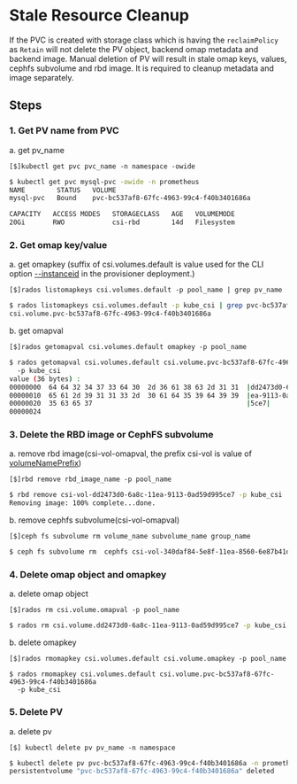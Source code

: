 # Stale Resource Cleanup

If the PVC is created with storage class which is having the `reclaimPolicy`
as `Retain` will not delete the PV object, backend omap metadata and backend image.
Manual deletion of PV will result in stale omap keys, values,
cephfs subvolume and rbd image.
It is required to cleanup metadata and image separately.

## Steps

### 1. Get PV name from PVC

a. get pv_name

  `[$]kubectl get pvc pvc_name -n namespace -owide`

  ```bash
  $ kubectl get pvc mysql-pvc -owide -n prometheus
  NAME        STATUS   VOLUME
  mysql-pvc   Bound    pvc-bc537af8-67fc-4963-99c4-f40b3401686a

  CAPACITY   ACCESS MODES   STORAGECLASS   AGE   VOLUMEMODE
  20Gi       RWO            csi-rbd        14d   Filesystem
  ```

### 2. Get omap key/value

a. get omapkey (suffix of csi.volumes.default is value used for the CLI option
   [--instanceid](deploy-rbd.md#configuration) in the provisioner deployment.)

  `[$]rados listomapkeys csi.volumes.default -p pool_name | grep pv_name`

  ```bash
  $ rados listomapkeys csi.volumes.default -p kube_csi | grep pvc-bc537af8-67fc-4963-99c4-f40b3401686a
  csi.volume.pvc-bc537af8-67fc-4963-99c4-f40b3401686a
  ```

b. get omapval

  `[$]rados getomapval csi.volumes.default omapkey -p pool_name`

  ```bash
  $ rados getomapval csi.volumes.default csi.volume.pvc-bc537af8-67fc-4963-99c4-f40b3401686a
    -p kube_csi
  value (36 bytes) :
  00000000  64 64 32 34 37 33 64 30  2d 36 61 38 63 2d 31 31  |dd2473d0-6a8c-11|
  00000010  65 61 2d 39 31 31 33 2d  30 61 64 35 39 64 39 39  |ea-9113-0ad59d99|
  00000020  35 63 65 37                                       |5ce7|
  00000024
  ```

### 3. Delete the RBD image or CephFS subvolume

a. remove rbd image(csi-vol-omapval, the prefix csi-vol is value of [volumeNamePrefix](deploy-rbd.md#configuration))

  `[$]rbd remove rbd_image_name -p pool_name`

  ```bash
  $ rbd remove csi-vol-dd2473d0-6a8c-11ea-9113-0ad59d995ce7 -p kube_csi
  Removing image: 100% complete...done.
  ```

b. remove cephfs subvolume(csi-vol-omapval)

  `[$]ceph fs subvolume rm volume_name subvolume_name group_name`

  ```bash
  $ ceph fs subvolume rm  cephfs csi-vol-340daf84-5e8f-11ea-8560-6e87b41d7a6e csi
  ```

### 4. Delete omap object and omapkey

a. delete omap object

  `[$]rados rm csi.volume.omapval -p pool_name`

  ```bash
  $ rados rm csi.volume.dd2473d0-6a8c-11ea-9113-0ad59d995ce7 -p kube_csi
  ```

b. delete omapkey

  `[$]rados rmomapkey csi.volumes.default csi.volume.omapkey -p pool_name`

  ```
  $ rados rmomapkey csi.volumes.default csi.volume.pvc-bc537af8-67fc-4963-99c4-f40b3401686a
    -p kube_csi
  ```

### 5. Delete PV

a. delete pv

  `[$] kubectl delete pv pv_name -n namespace`

  ```bash
  $ kubectl delete pv pvc-bc537af8-67fc-4963-99c4-f40b3401686a -n prometheus
  persistentvolume "pvc-bc537af8-67fc-4963-99c4-f40b3401686a" deleted
  ```
